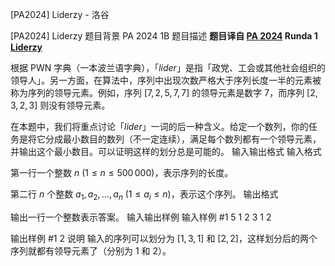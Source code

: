 



[PA2024] Liderzy - 洛谷














[PA2024] Liderzy
题目背景
PA 2024 1B
题目描述
**题目译自 [PA 2024](https://sio2.mimuw.edu.pl/c/pa-2024-1/dashboard/) Runda 1 [Liderzy](https://sio2.mimuw.edu.pl/c/pa-2024-1/p/lid/)**

根据 PWN 字典（一本波兰语字典），「*lider*」是指「政党、工会或其他社会组织的领导人」。另一方面，在算法中，序列中出现次数严格大于序列长度一半的元素被称为序列的领导元素。例如，序列 $[7, 2, 5, 7, 7]$ 的领导元素是数字 $7$，而序列 $[2, 3, 2, 3]$ 则没有领导元素。

在本题中，我们将重点讨论「*lider*」一词的后一种含义。给定一个数列，你的任务是将它分成最小数目的数列（不一定连续），满足每个数列都有一个领导元素，并输出这个最小数目。可以证明这样的划分总是可能的。
输入输出格式
输入格式

第一行一个整数 $n\ (1\le n\le 500\,000)$，表示序列的长度。

第二行 $n$ 个整数 $a_1,a_2,\ldots,a_n\ (1\le a_i\le n)$，表示这个序列。
输出格式

输出一行一个整数表示答案。
输入输出样例
输入样例 #1
5
1 2 3 1 2

输出样例 #1
2
说明
输入的序列可以划分为 $[1,3,1]$ 和 $[2,2]$，这样划分后的两个序列就都有领导元素了（分别为 $1$ 和 $2$）。







